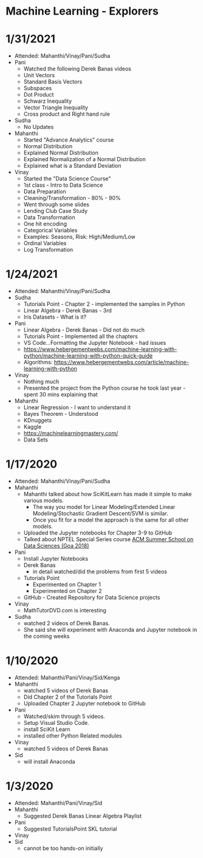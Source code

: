 # Machine Learning - Explorers 

# 1/31/2021
* Attended: Mahanthi/Vinay/Pani/Sudha
* Pani
  * Watched the following Derek Banas videos
  * Unit Vectors
  * Standard Basis Vectors
  * Subspaces 
  * Dot Product
  * Schwarz Inequality 
  * Vector Triangle Inequality 
  * Cross product and Right hand rule
* Sudha
  * No Updates
* Mahanthi
  * Started "Advance Analytics" course
  * Normal Distribution
   * Explained Normal Distribution
   * Explained Normalization of a Normal Distribution
   * Explained what is a Standard Deviation
* Vinay
  * Started the "Data Science Course"
  * 1st class - Intro to Data Science
  * Data Preparation
   * Cleaning/Transformation - 80% - 90% 
   * Went through some slides
   * Lending Club Case Study
   * Data Transformation
    * One hit encoding
    * Categorical Variables
     * Examples: Seasons, Risk: High/Medium/Low
     * Ordinal Variables
    * Log Transformation

# 1/24/2021
* Attended: Mahanthi/Vinay/Pani/Sudha
* Sudha
  * Tutorials Point - Chapter 2 - implemented the samples in Python
  * Linear Algebra - Derek Banas - 3rd 
  * Iris Datasets - What is it?
* Pani
  * Linear Algebra - Derek Banas - Did not do much
  * Tutorials Point - Implemented all the chapters
  * VS Code...Formatting the Jupyter Notebook - had issues
  * https://www.hebergementwebs.com/machine-learning-with-python/machine-learning-with-python-quick-guide
  * Algorithms: https://www.hebergementwebs.com/article/machine-learning-with-python
* Vinay
  * Nothing much
  * Presented the project from the Python course he took last year - spent 30 mins explaining that
* Mahanthi
  * Linear Regression - I want to understand it 
  * Bayes Theorem - Understood
  * KDnuggets
  * Kaggle
  * https://machinelearningmastery.com/
  * Data Sets

# 1/17/2020
* Attended: Mahanthi/Vinay/Pani/Sudha
* Mahanthi
  * Mahanthi talked about how SciKitLearn has made it simple to make various models.
    * The way you model for Linear Modeling/Extended Linear Modeling/Stochastic Gradient Descent/SVM is similar.
    * Once you fit for a model the approach is the same for all other models.
  * Uploaded the Jupyter notebooks for Chapter 3-9 to GitHub
  * Talked about NPTEL Special Series course [ACM Summer School on Data Sciences (Goa 2018)](https://nptel.ac.in/courses/128/106/128106002/)
* Pani
  * Install Jupyter Notebooks
  * Derek Banas
    * in detail watched/did the problems from first 5 videos
  * Tutorials Point
    * Experimented on Chapter 1 
    * Experimented on Chapter 2
  * GitHub - Created Repository for Data Science projects
* Vinay
  * MathTutorDVD.com is interesting
* Sudha
  * watched 2 videos of Derek Banas.
  * She said she will experiment with Anaconda and Jupyter notebook in the coming weeks
  
# 1/10/2020
* Attended: Mahanthi/Pani/Vinay/Sid/Kenga
* Mahanthi
  * watched 5 videos of Derek Banas 
  * Did Chapter 2 of the Tutorials Point
  * Uploaded Chapter 2 Jupyter notebook to GitHub
* Pani
  * Watched/skim through 5 videos. 
  * Setup Visual Studio Code.
  * install SciKit Learn
  * installed other Python Related modules
* Vinay
  * watched 5 videos of Derek Banas
* Sid
  * will install Anaconda

# 1/3/2020
* Attended: Mahanthi/Pani/Vinay/Sid
* Mahanthi
  * Suggested Derek Banas Linear Algebra Playlist
* Pani
  * Suggested TutorialsPoint SKL tutorial
* Vinay
* Sid
  * cannot be too hands-on initially
  

